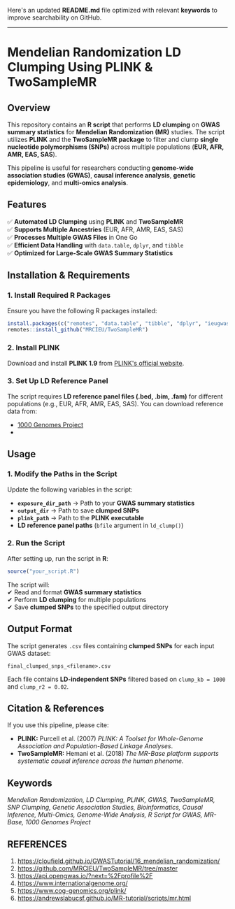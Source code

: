 Here's an updated **README.md** file optimized with relevant **keywords** to improve searchability on GitHub.  

---

# **Mendelian Randomization LD Clumping Using PLINK & TwoSampleMR**  

## **Overview**  
This repository contains an **R script** that performs **LD clumping** on **GWAS summary statistics** for **Mendelian Randomization (MR)** studies. The script utilizes **PLINK** and the **TwoSampleMR package** to filter and clump **single nucleotide polymorphisms (SNPs)** across multiple populations (**EUR, AFR, AMR, EAS, SAS**).  

This pipeline is useful for researchers conducting **genome-wide association studies (GWAS)**, **causal inference analysis**, **genetic epidemiology**, and **multi-omics analysis**.  

## **Features**  
✅ **Automated LD Clumping** using **PLINK** and **TwoSampleMR**  
✅ **Supports Multiple Ancestries** (EUR, AFR, AMR, EAS, SAS)  
✅ **Processes Multiple GWAS Files** in One Go  
✅ **Efficient Data Handling** with `data.table`, `dplyr`, and `tibble`  
✅ **Optimized for Large-Scale GWAS Summary Statistics**  

## **Installation & Requirements**  

### **1. Install Required R Packages**  
Ensure you have the following R packages installed:  

```r
install.packages(c("remotes", "data.table", "tibble", "dplyr", "ieugwasr"))
remotes::install_github("MRCIEU/TwoSampleMR")
```

### **2. Install PLINK**  
Download and install **PLINK 1.9** from [PLINK's official website](https://www.cog-genomics.org/plink/).  

### **3. Set Up LD Reference Panel**  
The script requires **LD reference panel files (.bed, .bim, .fam)** for different populations (e.g., EUR, AFR, AMR, EAS, SAS). You can download reference data from:  
- [1000 Genomes Project](https://www.internationalgenome.org/)  
-  

## **Usage**  

### **1. Modify the Paths in the Script**  
Update the following variables in the script:  
- **`exposure_dir_path`** → Path to your **GWAS summary statistics**  
- **`output_dir`** → Path to save **clumped SNPs**  
- **`plink_path`** → Path to the **PLINK executable**  
- **LD reference panel paths** (`bfile` argument in `ld_clump()`)  

### **2. Run the Script**  
After setting up, run the script in **R**:  

```r
source("your_script.R")
```

The script will:  
✔ Read and format **GWAS summary statistics**  
✔ Perform **LD clumping** for multiple populations  
✔ Save **clumped SNPs** to the specified output directory  

## **Output Format**  
The script generates `.csv` files containing **clumped SNPs** for each input GWAS dataset:  
```
final_clumped_snps_<filename>.csv
```
Each file contains **LD-independent SNPs** filtered based on `clump_kb = 1000` and `clump_r2 = 0.02`.  

## **Citation & References**  
If you use this pipeline, please cite:  
- **PLINK:** Purcell et al. (2007) *PLINK: A Toolset for Whole-Genome Association and Population-Based Linkage Analyses*.  
- **TwoSampleMR:** Hemani et al. (2018) *The MR-Base platform supports systematic causal inference across the human phenome.*  

## **Keywords**  
*Mendelian Randomization, LD Clumping, PLINK, GWAS, TwoSampleMR, SNP Clumping, Genetic Association Studies, Bioinformatics, Causal Inference, Multi-Omics, Genome-Wide Analysis, R Script for GWAS, MR-Base, 1000 Genomes Project* 


## **REFERENCES**

1. https://cloufield.github.io/GWASTutorial/16_mendelian_randomization/
2. https://github.com/MRCIEU/TwoSampleMR/tree/master
3. https://api.opengwas.io/?next=%2Fprofile%2F
4. https://www.internationalgenome.org/
5. https://www.cog-genomics.org/plink/
6. https://andrewslabucsf.github.io/MR-tutorial/scripts/mr.html
